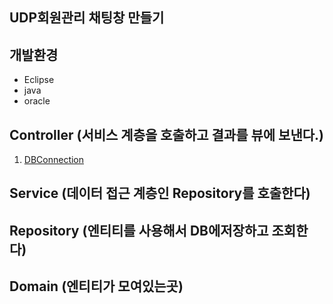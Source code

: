 ## UDP회원관리 채팅창 만들기

## 개발환경
* Eclipse
* java
* oracle

## Controller (서비스 계층을 호출하고 결과를 뷰에 보낸다.)
1. [DBConnection](https://github.com/Kimginam97/Board/blob/master/Summary/DBConnection.md)

## Service (데이터 접근 계층인 Repository를 호출한다)

## Repository (엔티티를 사용해서 DB에저장하고 조회한다)

## Domain (엔티티가 모여있는곳)

